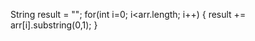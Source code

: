 <!-- извлечь по первой букве каждого елеммента массива и поместить в строку -->
  String result = "";
  for(int i=0; i<arr.length; i++) {
    result += arr[i].substring(0,1);
  }
